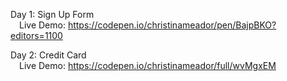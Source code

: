 Day 1: Sign Up Form <br>
&emsp;Live Demo: https://codepen.io/christinameador/pen/BajpBKO?editors=1100

Day 2: Credit Card <br>
&emsp;Live Demo: https://codepen.io/christinameador/full/wvMgxEM
